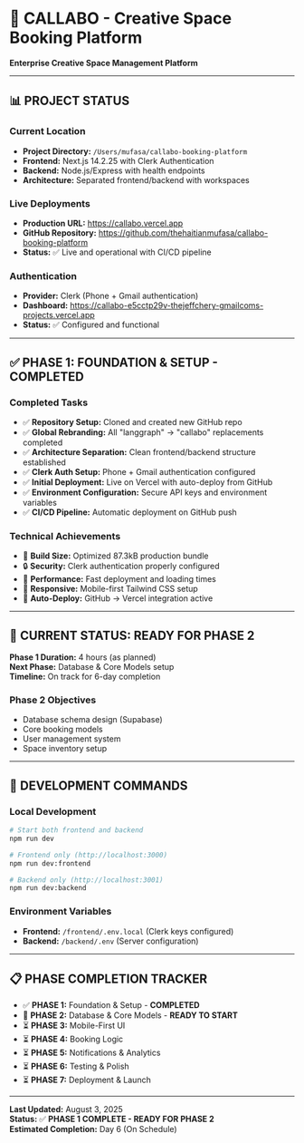 # 🏢 CALLABO - Creative Space Booking Platform
**Enterprise Creative Space Management Platform**

---

## **📊 PROJECT STATUS**

### **Current Location**
- **Project Directory:** `/Users/mufasa/callabo-booking-platform`
- **Frontend:** Next.js 14.2.25 with Clerk Authentication
- **Backend:** Node.js/Express with health endpoints
- **Architecture:** Separated frontend/backend with workspaces

### **Live Deployments**
- **Production URL:** https://callabo.vercel.app  
- **GitHub Repository:** https://github.com/thehaitianmufasa/callabo-booking-platform
- **Status:** ✅ Live and operational with CI/CD pipeline

### **Authentication**
- **Provider:** Clerk (Phone + Gmail authentication)
- **Dashboard:** https://callabo-e5cctp29v-thejeffchery-gmailcoms-projects.vercel.app
- **Status:** ✅ Configured and functional

---

## **✅ PHASE 1: FOUNDATION & SETUP - COMPLETED**

### **Completed Tasks**
- ✅ **Repository Setup:** Cloned and created new GitHub repo
- ✅ **Global Rebranding:** All "langgraph" → "callabo" replacements completed
- ✅ **Architecture Separation:** Clean frontend/backend structure established
- ✅ **Clerk Auth Setup:** Phone + Gmail authentication configured
- ✅ **Initial Deployment:** Live on Vercel with auto-deploy from GitHub
- ✅ **Environment Configuration:** Secure API keys and environment variables
- ✅ **CI/CD Pipeline:** Automatic deployment on GitHub push

### **Technical Achievements**
- 🎯 **Build Size:** Optimized 87.3kB production bundle
- 🔒 **Security:** Clerk authentication properly configured
- 🚀 **Performance:** Fast deployment and loading times
- 📱 **Responsive:** Mobile-first Tailwind CSS setup
- 🔄 **Auto-Deploy:** GitHub → Vercel integration active

---

## **🎯 CURRENT STATUS: READY FOR PHASE 2**

**Phase 1 Duration:** 4 hours (as planned)  
**Next Phase:** Database & Core Models setup  
**Timeline:** On track for 6-day completion

### **Phase 2 Objectives**
- Database schema design (Supabase)
- Core booking models
- User management system
- Space inventory setup

---

## **🔧 DEVELOPMENT COMMANDS**

### **Local Development**
```bash
# Start both frontend and backend
npm run dev

# Frontend only (http://localhost:3000)
npm run dev:frontend

# Backend only (http://localhost:3001)
npm run dev:backend
```

### **Environment Variables**
- **Frontend:** `/frontend/.env.local` (Clerk keys configured)
- **Backend:** `/backend/.env` (Server configuration)

---

## **📋 PHASE COMPLETION TRACKER**

- ✅ **PHASE 1:** Foundation & Setup - **COMPLETED**
- 🔄 **PHASE 2:** Database & Core Models - **READY TO START**
- ⏳ **PHASE 3:** Mobile-First UI
- ⏳ **PHASE 4:** Booking Logic  
- ⏳ **PHASE 5:** Notifications & Analytics
- ⏳ **PHASE 6:** Testing & Polish
- ⏳ **PHASE 7:** Deployment & Launch

---

**Last Updated:** August 3, 2025  
**Status:** ✅ **PHASE 1 COMPLETE - READY FOR PHASE 2**  
**Estimated Completion:** Day 6 (On Schedule)